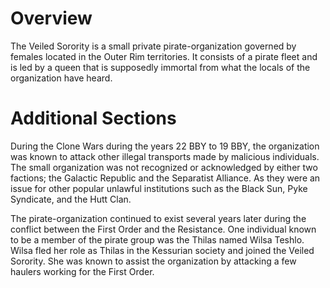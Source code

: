 # Overview

The Veiled Sorority is a small private pirate-organization governed by females located in the Outer Rim territories.
It consists of a pirate fleet and is led by a queen that is supposedly immortal from what the locals of the organization have heard.

# Additional Sections

During the Clone Wars during the years 22 BBY to 19 BBY, the organization was known to attack other illegal transports made by malicious individuals.
The small organization was not recognized or acknowledged by either two factions; the Galactic Republic and the Separatist Alliance.
As they were an issue for other popular unlawful institutions such as the Black Sun, Pyke Syndicate, and the Hutt Clan.

The pirate-organization continued to exist several years later during the conflict between the First Order and the Resistance.
One individual known to be a member of the pirate group was the Thilas named Wilsa Teshlo.
Wilsa fled her role as Thilas in the Kessurian society and joined the Veiled Sorority.
She was known to assist the organization by attacking a few haulers working for the First Order.
